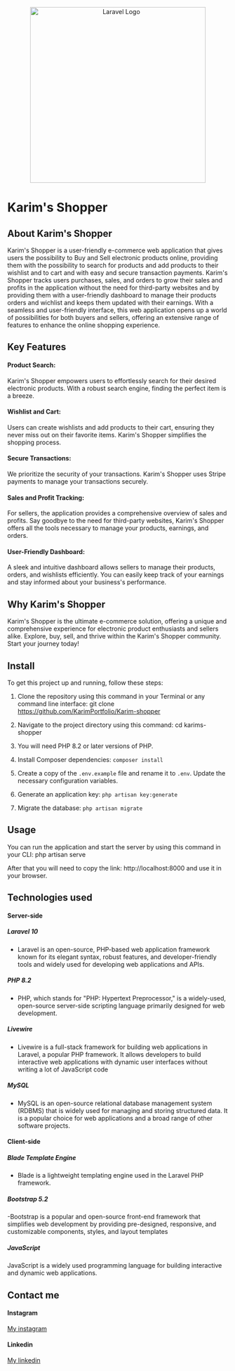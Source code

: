 <p align="center"><a href="https://github.com/KarimPortfolio/Karim-shopper" target="_blank"><img src="https://firebasestorage.googleapis.com/v0/b/karim-portfolio-bc1e8.appspot.com/o/ecommerceLogo.png?alt=media&token=0caf3a18-5442-48c1-b394-64709f12de62&_gl=1*teushu*_ga*MTI3NDU3ODg1LjE2ODk0NTU1ODk.*_ga_CW55HF8NVT*MTY5NzQwNDI0OS4yMS4xLjE2OTc0MDQ1NjMuNjAuMC4w" width="400" alt="Laravel Logo"></a></p>

# Karim's Shopper

## About Karim's Shopper

Karim's Shopper is a user-friendly e-commerce web application that gives users the possibility to Buy and Sell electronic products online, providing them with the possibility to search for products and add products to their wishlist and to cart and with easy and secure transaction payments. Karim's Shopper tracks users purchases, sales, and orders to grow their sales and profits in the application without the need for third-party websites and by providing them with a user-friendly dashboard to manage their products orders and wichlist and keeps them updated with their earnings. With a seamless and user-friendly interface, this web application opens up a world of possibilities for both buyers and sellers, offering an extensive range of features to enhance the online shopping experience.

## Key Features

#### Product Search:

Karim's Shopper empowers users to effortlessly search for their desired electronic products. With a robust search engine, finding the perfect item is a breeze.

#### Wishlist and Cart:

Users can create wishlists and add products to their cart, ensuring they never miss out on their favorite items. Karim's Shopper simplifies the shopping process.

#### Secure Transactions:

We prioritize the security of your transactions. Karim's Shopper uses Stripe payments to manage your transactions securely.

#### Sales and Profit Tracking:

For sellers, the application provides a comprehensive overview of sales and profits. Say goodbye to the need for third-party websites, Karim's Shopper offers all the tools necessary to manage your products, earnings, and orders.

#### User-Friendly Dashboard:

A sleek and intuitive dashboard allows sellers to manage their products, orders, and wishlists efficiently. You can easily keep track of your earnings and stay informed about your business's performance.

## Why Karim's Shopper

Karim's Shopper is the ultimate e-commerce solution, offering a unique and comprehensive experience for electronic product enthusiasts and sellers alike. Explore, buy, sell, and thrive within the Karim's Shopper community. Start your journey today!

## Install

To get this project up and running, follow these steps:

1. Clone the repository using this command in your Terminal or any command line interface:
   git clone https://github.com/KarimPortfolio/Karim-shopper

2. Navigate to the project directory using this command:
   cd karims-shopper

3. You will need PHP 8.2 or later versions of PHP.
4. Install Composer dependencies: `composer install`
5. Create a copy of the `.env.example` file and rename it to `.env`. Update the necessary configuration variables.
6. Generate an application key: `php artisan key:generate`
7. Migrate the database: `php artisan migrate`

## Usage

You can run the application and start the server by using this command in your CLI:
php artisan serve

After that you will need to copy the link: http://localhost:8000
and use it in your browser.

## Technologies used

#### Server-side

##### Laravel 10

-   Laravel is an open-source, PHP-based web application framework known for its elegant syntax, robust features, and developer-friendly tools and widely used for developing web applications and APIs.

##### PHP 8.2

-   PHP, which stands for "PHP: Hypertext Preprocessor," is a widely-used, open-source server-side scripting language primarily designed for web development.

##### Livewire

-   Livewire is a full-stack framework for building web applications in Laravel, a popular PHP framework. It allows developers to build interactive web applications with dynamic user interfaces without writing a lot of JavaScript code

##### MySQL

-   MySQL is an open-source relational database management system (RDBMS) that is widely used for managing and storing structured data. It is a popular choice for web applications and a broad range of other software projects.

#### Client-side

##### Blade Template Engine

-   Blade is a lightweight templating engine used in the Laravel PHP framework.

##### Bootstrap 5.2

-Bootstrap is a popular and open-source front-end framework that simplifies web development by providing pre-designed, responsive, and customizable components, styles, and layout templates

##### JavaScript

JavaScript is a widely used programming language for building interactive and dynamic web applications.

## Contact me

#### Instagram

[My instagram](https://www.instagram.com/ballaa.karim/)

#### Linkedin

[My linkedin](https://www.linkedin.com/in/mohamed-karim-balla-b31463242/)
